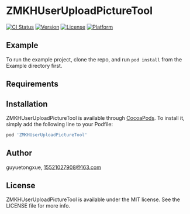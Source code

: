 # ZMKHUserUploadPictureTool

[![CI Status](https://img.shields.io/travis/guyuetongxue/ZMKHUserUploadPictureTool.svg?style=flat)](https://travis-ci.org/guyuetongxue/ZMKHUserUploadPictureTool)
[![Version](https://img.shields.io/cocoapods/v/ZMKHUserUploadPictureTool.svg?style=flat)](https://cocoapods.org/pods/ZMKHUserUploadPictureTool)
[![License](https://img.shields.io/cocoapods/l/ZMKHUserUploadPictureTool.svg?style=flat)](https://cocoapods.org/pods/ZMKHUserUploadPictureTool)
[![Platform](https://img.shields.io/cocoapods/p/ZMKHUserUploadPictureTool.svg?style=flat)](https://cocoapods.org/pods/ZMKHUserUploadPictureTool)

## Example

To run the example project, clone the repo, and run `pod install` from the Example directory first.

## Requirements

## Installation

ZMKHUserUploadPictureTool is available through [CocoaPods](https://cocoapods.org). To install
it, simply add the following line to your Podfile:

```ruby
pod 'ZMKHUserUploadPictureTool'
```

## Author

guyuetongxue, 15521027908@163.com

## License

ZMKHUserUploadPictureTool is available under the MIT license. See the LICENSE file for more info.
